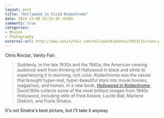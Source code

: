 ```yaml
---
layout: post
title: "Hollywood in Vivid Kodachrome"
date: 2014-12-08 23:33:35 +0100
comments: true
categories: 
- Movies
- Photography
external-url: http://www.vanityfair.com/hollywood/photos/2013/11/rare-photographs-sinatra-lucille-ball-dietrich-kodachrome#1
---
```


Chris Rovzar, Vanity Fair:

> Suddenly, in the late 1930s and the 1940s, the American viewing audience went from thinking of Hollywood in black and white to experiencing it in stunning, rich color. Kodachrome was the vessel that brought hyper-real, hyper-beautiful stars into movie houses, magazines, and homes. In a new book, [_Hollywood in Kodachrome_](http://www.amazon.com/gp/product/0062265547/ref=as_li_tl?ie=UTF8&camp=1789&creative=390957&creativeASIN=0062265547&linkCode=as2&tag=analogsens-20&linkId=LC2HFDNHZ5GAE4MJ), David Wills collects some of the most brilliant images from 1940s Hollywood, including stills of Fred Astaire, Lucille Ball, Marlene Dietrich, and Frank Sinatra.

It's not Sinatra's best picture, but I'll take it anyway.